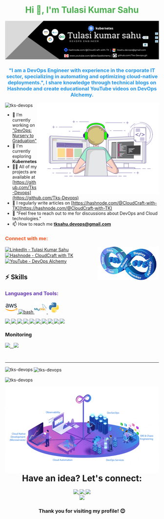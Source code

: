 <h1 align="center" style="color: #4CAF50;">Hi 👋, I'm Tulasi Kumar Sahu</h1>
<div align="center"> <img src="https://github.com/Tks-Devops/Tks-Devops/blob/main/Tulasi kumar sahu.png"> </div>
<h3 align="center" style="color: #2196F3;">"I am a DevOps Engineer with experience in the corporate IT sector, specializing in automating and optimizing cloud-native deployments.", I share knowledge through technical blogs on Hashnode and create educational YouTube videos on DevOps Alchemy.</h3>
<img align="right" alt="Coding" width="400" src="https://raw.githubusercontent.com/devSouvik/devSouvik/master/gif3.gif">

<p align="left"> <img src="https://komarev.com/ghpvc/?username=tks-devops&label=Profile%20views&color=0e75b6&style=flat" alt="tks-devops" /> </p>

- 🔭 I’m currently working on ["DevOps: Nursery to Graduation"](https://github.com/Tks-Devops)
- 🌱 I'm currently exploring **Kubernetes**
- 👨‍💻 All of my projects are available at [https://github.com/Tks-Devops](https://github.com/Tks-Devops)
- 📝 I regularly write articles on [https://hashnode.com/@CloudCraft-with-TK](https://hashnode.com/@CloudCraft-with-TK)
- 💬  "Feel free to reach out to me for discussions about DevOps and Cloud technologies."
- 📫 How to reach me **tksahu.devops@gmail.com**

<h3 align="left" style="color: #FF5722;">Connect with me:</h3>
<p align="left">
  <img align="right" alt="Coding" width="200" src="images.jpg">
  <a href="https://www.linkedin.com/in/tulasikumarsahu" target="_blank">
    <img align="center" src="https://raw.githubusercontent.com/rahuldkjain/github-profile-readme-generator/master/src/images/icons/Social/linked-in-alt.svg" alt="LinkedIn - Tulasi Kumar Sahu" height="30" width="40" />
  </a>
  <a href="https://hashnode.com/@cloudcraft-with-tk" target="_blank">
    <img align="center" src="https://raw.githubusercontent.com/rahuldkjain/github-profile-readme-generator/master/src/images/icons/Social/hashnode.svg" alt="Hashnode - CloudCraft with TK" height="30" width="40" />
  </a>
  <a href="https://www.youtube.com/@DevOpsAlchemy" target="_blank">
    <img align="center" src="https://raw.githubusercontent.com/rahuldkjain/github-profile-readme-generator/master/src/images/icons/Social/youtube.svg" alt="YouTube - DevOps Alchemy" height="30" width="40" />
  </a>
</p>

  
  ## :zap: Skills
<h3 align="left" style="color: #673AB7;">Languages and Tools:</h3>
<p align="left">
  <a href="https://aws.amazon.com" target="_blank" rel="noreferrer"> 
    <img src="https://raw.githubusercontent.com/devicons/devicon/master/icons/amazonwebservices/amazonwebservices-original-wordmark.svg" alt="aws" width="40" height="40"/> 
  </a> 
  <a href="https://www.gnu.org/software/bash/" target="_blank" rel="noreferrer"> 
    <img src="https://www.vectorlogo.zone/logos/gnu_bash/gnu_bash-icon.svg" alt="bash" width="40" height="40"/> 
  </a> 
 
  </a> 
  <a href="https://www.mysql.com/" target="_blank" rel="noreferrer"> 
    <img src="https://raw.githubusercontent.com/devicons/devicon/master/icons/mysql/mysql-original-wordmark.svg" alt="mysql" width="40" height="40"/> 
  </a> 
  <a href="https://www.python.org" target="_blank" rel="noreferrer"> 
    <img src="https://raw.githubusercontent.com/devicons/devicon/master/icons/python/python-original.svg" alt="python" width="40" height="40"/> 
  </a> 
</p>
   <a href="https://www.linux.org/" target="_blanfalse" />
    <img src="https://www.vectorlogo.zone/logos/linux/linux-icon.svg"  height="90" />
  </a>
   <a href="https://aws.amazon.com/" target="_blank" >
    <img src="https://www.vectorlogo.zone/logos/amazon_aws/amazon_aws-icon.svg"  height="90" />
  </a>
  <a href="https://www.docker.com/" target="_blank" >
    <img src="https://raw.githubusercontent.com/itsksaurabh/itsksaurabh/master/assets/docker.gif"  height="80" /> 
  </a>
  <a href="https://kubernetes.io/" target="_blank" >
    <img src="https://raw.githubusercontent.com/itsksaurabh/itsksaurabh/master/assets/k8s.gif"  height="75" />
  </a>
  <a href="https://docs.gitlab.com/ee/ci/" target="_blank" >
    <img src="https://raw.githubusercontent.com/itsksaurabh/itsksaurabh/master/assets/cicd.gif"  height="65" />
  </a>
  <a href="https://www.terraform.io/" target="_blank" >
    <img src="https://raw.githubusercontent.com/itsksaurabh/itsksaurabh/master/assets/terraform.gif" width="120" />
  </a>
   </a>
    <a href="https://www.jenkins.io/" target="_blank" >
    <img src="https://raw.githubusercontent.com/DARK-art108/ItsRitesh/master/assets/ll.png" height="90" />
  </a>
  <a href="https://www.ansible.com/" target="_blank" >
    <img src="https://www.vectorlogo.zone/logos/ansible/ansible-icon.svg"  height="90" />
  </a>
 </a>
    <a href="https://pages.github.com/?(null)" target="_blank" >
   <img src="https://media.giphy.com/media/kH1DBkPNyZPOk0BxrM/giphy.gif" width="90" />
  </a>
 </a>
  <a href="https://code.visualstudio.com/" target="_blank" >
     <img src="https://i.giphy.com/media/IdyAQJVN2kVPNUrojM/200.webp"  height="80" /> 
  </a>

 ### Monitoring
  
 <p float="left">
  <a href="https://grafana.com/" target="_blank" >
    <img src="https://raw.githubusercontent.com/itsksaurabh/itsksaurabh/master/assets/grafana.gif" height="60" />&nbsp;&nbsp;
  </a>
  <a href="https://prometheus.io/" target="_blank" >
    <img src="https://raw.githubusercontent.com/itsksaurabh/itsksaurabh/master/assets/prometheus.gif" height="65" />
  </a>
</p>
  
<br>

<hr>


<p><img align="left" src="https://github-readme-stats.vercel.app/api/top-langs?username=tks-devops&show_icons=true&locale=en&layout=compact" alt="tks-devops" /></p>

<p>&nbsp;<img align="center" src="https://github-readme-stats.vercel.app/api?username=tks-devops&show_icons=true&locale=en" alt="tks-devops" /></p>

<p><img align="center" src="https://github-readme-streak-stats.herokuapp.com/?user=tks-devops&" alt="tks-devops" /></p>


<img align="right" alt="Coding" width="600" src="devOps-cloud-native.gif">
<h1 align="center" >Have an idea? Let's connect:</h1>

<div align="center" gap="20px">
<a href="https://www.linkedin.com/in/tulasikumarsahu/">
<img width="70px" src="https://img.shields.io/badge/-%2312100E.svg?&logo=linkedin&logoColor=white" />
</a>

<a href="https://hashnode.com/@CloudCraft-with-TK">
<img  width="70px" src="https://img.shields.io/badge/-%2312100E.svg?&logo=hashnoad&logoColor=white" />
</a>

<a href="https://github.com/Tks-Devops">
<img  width="70px" src="https://img.shields.io/badge/-%2312100E.svg?&logo=github&logoColor=white" />
</a>
</div>

<div align="center" gap="20px">
<a href="https://www.youtube.com/@DevOpsAlchemy">
<img  width="70px" src="https://img.shields.io/badge/-%2312100E.svg?&logo=youtube&logoColor=white" />
</a>
</div>



<h3 align="center">Thank you for visiting my profile! 😊</h3>
